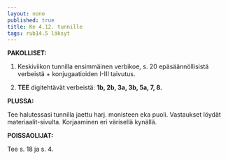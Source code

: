 ```yaml
---
layout: none
published: true
title: Ke 4.12. tunnille
tags: rub14.5 läksyt
---
```

**PAKOLLISET:**

1. Keskiviikon tunnilla ensimmäinen verbikoe, s. 20 epäsäännöllisistä verbeistä + konjugaatioiden I-III taivutus.

2. **TEE** digitehtävät verbeistä: **1b, 2b, 3a, 3b, 5a, 7, 8.**

**PLUSSA:**

Tee halutessasi tunnilla jaettu harj. monisteen eka puoli. Vastaukset löydät materiaalit-sivulta. Korjaaminen eri värisellä kynällä.

**POISSAOLIJAT:**

Tee s. 18 ja s. 4.
